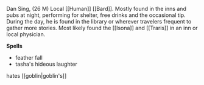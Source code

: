 Dan Sing, (26 M) Local [[Human]] [[Bard]]. Mostly found in the inns and pubs at night, performing for shelter, free drinks and the occasional tip. During the day, he is found in the library or wherever travelers frequent to gather more stories. Most likely found the [[Isona]] and [[Traris]] in an inn or local physician.

**Spells**
- feather fall
- tasha's hideous laughter

hates [[goblin|goblin's]]
